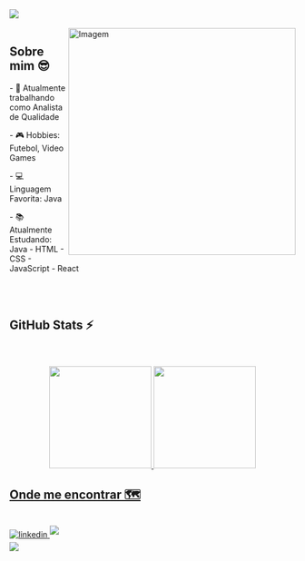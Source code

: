 <img src="https://capsule-render.vercel.app/api?type=waving&color=5D3FD3&height=270&section=header&fontAlignY=35&text=Victor%20Almeida&desc=QA%20-%20Java&fontSize=90&fontColor=0d1117&fontColor=0d1117" />
<div align="left"><br>
  <img align="right" src="https://raw.githubusercontent.com/MicaelliMedeiros/micaellimedeiros/master/image/computer-illustration.png" alt="Imagem" min-width="400px" max-width="400px" width="400px" align="right">
  
  ## <b> Sobre mim 😎 </b>
 
  <p>- 🔭 Atualmente trabalhando como Analista de Qualidade </p>
  <p>- 🎮 Hobbies: Futebol, Video Games </p>
  <p>- 💻 Linguagem Favorita: Java </p>
  <p>- 📚 Atualmente Estudando: Java - HTML - CSS - JavaScript - React</p>
</div>
<br>
<br> 

  ## <b> GitHub Stats ⚡ </b>
<br>
<br>

<div align="center">
  <a href="https://beacons.ai/victoralmeidac">
  <img height="180em" src="https://github-readme-stats.vercel.app/api?username=victoralmeidac&show_icons=true&include_all_commits=true&theme=outrun&hide_border=false" a/>
  <img height="180em" src="https://github-readme-stats.vercel.app/api/top-langs/?username=victoralmeidac&layout=compact&theme=outrun&hide_border=false&hide_progress=true" />
</div>  
    
    
  ## <b>Onde me encontrar 🗺</b>
<br>
    
  <div float="left">
  <a href="https://www.linkedin.com/in/victor-almeida-730059114/">
<img src="https://img.shields.io/badge/linkedin-%2300acee.svg?color=405DE6&style=for-the-badge&logo=linkedin&logoColor=white" alt=linkedin style="margin-bottom: 5px;"/>
</a>
</a>
  <a href="mailto:victoraalmeidac@gmail.com">
<img src="https://img.shields.io/badge/gmail-%23EA4335.svg?style=for-the-badge&logo=gmail&logoColor=white" t=mail style="margin-bottom: 5px;" />
</a>
</a>
        
</div>
<img src="https://capsule-render.vercel.app/api?type=waving&color=5D3FD3&height=200&section=footer" />
